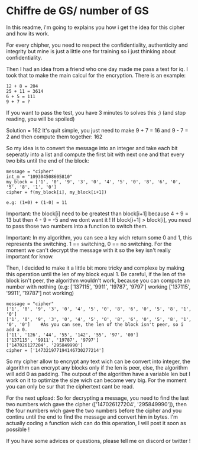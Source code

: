 # Chiffre de GS/ number of GS

In this readme, i'm going to explains you how i get the idea for this cipher and how its work.

For every chipher, you need to respect the confidentiality, authenticity and integrity but mine is just a little one for training so i just thinking about confidentiality.

Then I had an idea from a friend who one day made me pass a test for iq. I took that to make the main calcul for the encryption. There is an example:

```
12 + 8 = 204
25 + 11 = 3614
6 + 5 = 111
9 + 7 = ?
```

If you want to pass the test, you have 3 minutes to solves this ;) (and stop reading, you will be spoiled)

Solution = 162
It's quit simple, you just need to make 9 + 7 = 16 and 9 - 7 = 2 and then compute them together: 162

So my idea is to convert the message into an integer and take each bit seperatly into a list and compute the first bit with next one and that every two bits until the end of the block:
```
message = "cipher"
int_m = "109304508605810"
my_block = ['1', '0', '9', '3', '0', '4', '5', '0', '8', '6', '0', '5', '8', '1', '0']
cipher = f(my_block[i], my_block[i+1])

e.g: (1+0) + (1-0) = 11
```

Important: the block[i] need to be greatest than block[i+1] because 4 + 9 = 13 but then 4 - 9 = -5 and we dont want it !
If block[i+1] > block[i], you need to pass those two numbers into a function to switch them.

Important: In my algorithm, you can see a key wich return some 0 and 1, this represents the switching. 1 == switching, 0 == no switching.
For the moment we can't decrypt the message with it so the key isn't really important for know.

Then, I decided to make it a little bit more tricky and complexe by making this operation until the len of my block equal 1.
Be careful, if the len of the block isn't peer, the algorithm wouldn't work, because you can compute an number with nothing 
(e.g: ['137115', '9911', '19787', '9797'] working
      ['137115', '9911', '19787']         not working)

```
message = "cipher"
['1', '0', '9', '3', '0', '4', '5', '0', '8', '6', '0', '5', '8', '1', '0']
['1', '0', '9', '3', '0', '4', '5', '0', '8', '6', '0', '5', '8', '1', '0', '0']    #As you can see, the len of the block isn't peer, so i add a 0.
['11', '126', '44', '55', '142', '55', '97', '00']
['137115', '9911', '19787', '9797']
['147026127204', '295849990']
cipher = ['147321977194146730277214']
```

So my cipher allow to encrypt any text wich can be convert into integer, the algorithm can encrypt any blocks only if the len is peer, else, the algorithm will add 0 as padding. The outpout of the algorithm have a variable len but I work on it to optimize the size wich can become very big.
For the moment you can only be sur that the ciphertext cant be read.

For the next upload:
So for decrypting a message, you need to find the last two numbers wich gave the cipher (['147026127204', '295849990']), then the four numbers wich gave the two numbers before the cipher and you continu until the end to find the message and convert him in bytes.
I'm actually coding a function wich can do this operation, I will post it soon as possible !

If you have some advices or questions, please tell me on discord or twitter !
